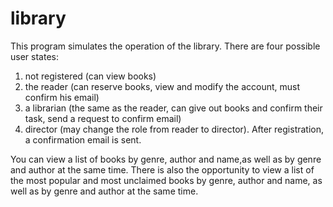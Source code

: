 # library

This program simulates the operation of the library.
There are four possible user states:
1) not registered (can view books)
2) the reader (can reserve books, view and modify the account, must confirm his email)
3) a librarian (the same as the reader, can give out books and confirm their task, send
a request to confirm email)
4) director (may change the role from reader to director).
After registration, a confirmation email is sent.

You can view a list of books by genre, author and name,as well as by genre and author 
at the same time.
There is also the opportunity to view a list of the most popular and most unclaimed 
books by genre, author and name, as well as by genre and author at the same time.

